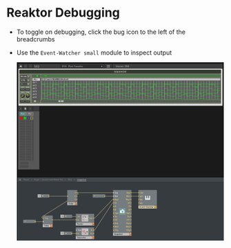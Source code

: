 # Reaktor Debugging

- To toggle on debugging, click the bug icon to the left of the breadcrumbs
- Use the `Event-Watcher small` module to inspect output

    ![Event Watcher](assets/reaktor-host-debugging-event-watcher.png)
